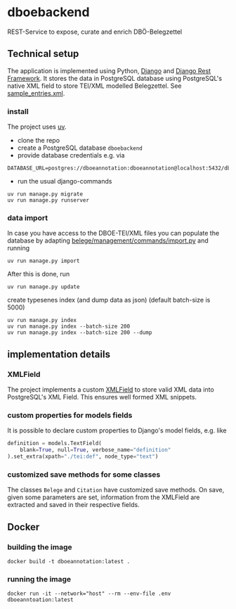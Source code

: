 # dboebackend

REST-Service to expose, curate and enrich DBÖ-Belegzettel

## Technical setup

The application is implemented using Python, [Django](https://www.djangoproject.com/) and [Django Rest Framework](https://www.django-rest-framework.org/).
It stores the data in PostgreSQL database using PostgreSQL's native XML field to store TEI/XML modelled Belegzettel. See [sample_entries.xml](sample_entries.xml).

### install

The project uses [uv](https://docs.astral.sh/uv/).

- clone the repo
- create a PostgreSQL database `dboebackend`
- provide database credentials e.g. via

```shell
DATABASE_URL=postgres://dboeannotation:dboeannotation@localhost:5432/dboeannotation
```

- run the usual django-commands

```shell
uv run manage.py migrate
uv run manage.py runserver
```

### data import

In case you have access to the DBOE-TEI/XML files you can populate the database by adapting [belege/management/commands/import.py](belege/management/commands/import.py) and running

```shell
uv run manage.py import
```

After this is done, run

```shell
uv run manage.py update
```

create typesenes index (and dump data as json) (default batch-size is 5000)
```shell
uv run manage.py index
uv run manage.py index --batch-size 200
uv run manage.py index --batch-size 200 --dump
```

## implementation details

### XMLField

The project implements a custom [XMLField](belege/fields.py) to store valid XML data into PostgreSQL's XML Field. This ensures well formed XML snippets.

### custom properties for models fields

It is possible to declare custom properties to Django's model fields, e.g. like

```python
definition = models.TextField(
    blank=True, null=True, verbose_name="definition"
).set_extra(xpath="./tei:def", node_type="text")
```

### customized save methods for some classes

The classes `Belege` and `Citation` have customized save methods. On save, given some parameters are set, information from the XMLField are extracted and saved in their respective fields.

## Docker

### building the image

```shell
docker build -t dboeannotation:latest .
```

### running the image

```shell
docker run -it --network="host" --rm --env-file .env dboeanntoation:latest
```


